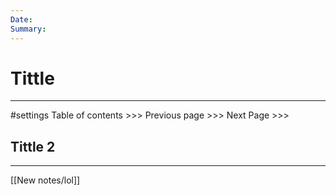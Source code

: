 ```yaml
---
Date: 
Summary:
---
```

# Tittle
---
#settings
Table of contents >>> 
Previous page >>> 
Next Page >>>

## Tittle 2
---
[[New notes/lol]]